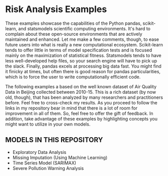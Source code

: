 # Risk Analysis Examples

These examples showcase the capabilities of the Python pandas, scikit-learn, and statsmodels scientific computing environments. It's hard to complain about these open-source environments that are actively maintained and enhanced. Let me make a few comments, though, to ease future users into what is really a new computational ecosystem. Scikit-learn tends to offer little in terms of model specification tests and is focused mainly on the maximization of statistical fitness. Statsmodels tends to have less well-developed help files, so your search engine will have to pick up the slack. Finally, pandas excels at processing big data fast. You might find it finicky at times, but often there is good reason for pandas particularities, which is to force the user to write computationally efficient code.

The following examples a based on the well known dataset of Air Quality Data in Beijing collected between 2010-15. This is a rich dataset (by now old, though), that has been analyzed by many researchers and practitioners before. Feel free to cross-check my results.  As you proceed to follow the links in my repository bear in mind that there is a lot of room for improvement in all of them. So, feel free to offer the gift of feedback. In addition, take advantage of these examples by highlighting concepts you might want to utilize in your own models.

## MODELS IN THIS REPOSITORY 

* Exploratory Data Analysis
* Missing Imputation (Using Machine Learning)
* Time Series Model (SARIMAX)
* Severe Pollution Warning Analysis
